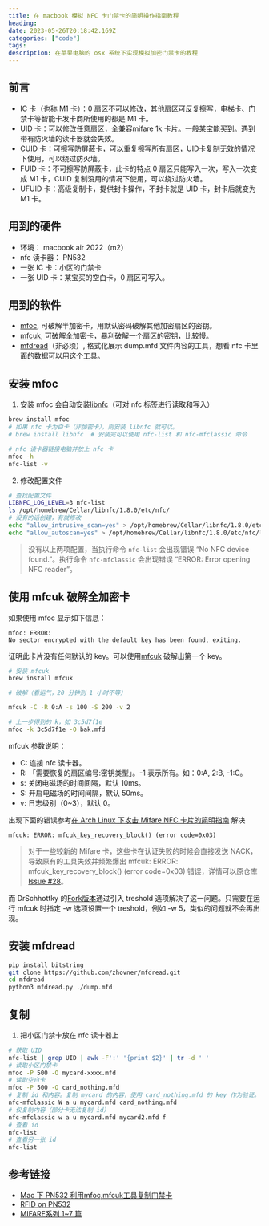 ```yaml
---
title: 在 macbook 模拟 NFC 卡门禁卡的简明操作指南教程
heading: 
date: 2023-05-26T20:18:42.169Z
categories: ["code"]
tags: 
description: 在苹果电脑的 osx 系统下实现模拟加密门禁卡的教程
---
```


## 前言
- IC 卡（也称 M1 卡）：0 扇区不可以修改，其他扇区可反复擦写，电梯卡、门禁卡等智能卡发卡商所使用的都是 M1 卡。
- UID 卡：可以修改任意扇区，全兼容mifare 1k 卡片。一般某宝能买到。遇到带有防火墙的读卡器就会失效。
- CUID 卡：可擦写防屏蔽卡，可以重复擦写所有扇区，UID卡复制无效的情况下使用，可以绕过防火墙。
- FUID 卡：不可擦写防屏蔽卡，此卡的特点 0 扇区只能写入一次，写入一次变成 M1 卡，CUID 复制没用的情况下使用，可以绕过防火墙。
- UFUID 卡：高级复制卡，提供封卡操作，不封卡就是 UID 卡，封卡后就变为 M1 卡。

## 用到的硬件
- 环境： macbook air 2022（m2）
- nfc 读卡器： PN532
- 一张 IC 卡：小区的门禁卡
- 一张 UID 卡：某宝买的空白卡，0 扇区可写入。

## 用到的软件
- [mfoc](https://github.com/nfc-tools/mfoc), 可破解半加密卡，用默认密码破解其他加密扇区的密钥。
- [mfcuk](https://github.com/nfc-tools/mfcuk), 可破解全加密卡，暴利破解一个扇区的密钥，比较慢。
- [mfdread](https://github.com/zhovner/mfdread)（非必须）, 格式化展示 dump.mfd 文件内容的工具，想看 nfc 卡里面的数据可以用这个工具。

## 安装 mfoc
1. 安装 mfoc 会自动安装[libnfc](https://github.com/nfc-tools/libnfc)（可对 nfc 标签进行读取和写入）
```bash
brew install mfoc
# 如果 nfc 卡为白卡（非加密卡），则安装 libnfc 就可以。
# brew install libnfc  # 安装完可以使用 nfc-list 和 nfc-mfclassic 命令

# nfc 读卡器链接电脑并放上 nfc 卡
mfoc -h
nfc-list -v
```

2. 修改配置文件

```bash
# 查找配置文件
LIBNFC_LOG_LEVEL=3 nfc-list
ls /opt/homebrew/Cellar/libnfc/1.8.0/etc/nfc/
# 没有的话创建，有就修改
echo "allow_intrusive_scan=yes" > /opt/homebrew/Cellar/libnfc/1.8.0/etc/nfc/libnfc.conf
echo "allow_autoscan=yes" > /opt/homebrew/Cellar/libnfc/1.8.0/etc/nfc/libnfc.conf
```
> 没有以上两项配置，当执行命令 `nfc-list` 会出现错误 “No NFC device found.”。执行命令 `nfc-mfclassic` 会出现错误 “ERROR: Error opening NFC reader”。


## 使用 mfcuk 破解全加密卡

如果使用 mfoc 显示如下信息：
```
mfoc: ERROR: 
No sector encrypted with the default key has been found, exiting.
```
证明此卡片没有任何默认的 key。可以使用[mfcuk](https://github.com/nfc-tools/mfcuk) 破解出第一个 key。

```bash
# 安装 mfcuk
brew install mfcuk

# 破解（看运气，20 分钟到 1 小时不等）

mfcuk -C -R 0:A -s 100 -S 200 -v 2

# 上一步得到的 k，如 3c5d7f1e
mfoc -k 3c5d7f1e -O bak.mfd
```

mfcuk 参数说明：
- C: 连接 nfc 读卡器。
- R: 「需要恢复的扇区编号:密钥类型」。-1 表示所有。如：0:A, 2:B, -1:C。
- s: 关闭电磁场的时间间隔，默认 10ms。
- S: 开启电磁场的时间间隔，默认 50ms。
- v: 日志级别（0~3），默认 0。

出现下面的错误参考[在 Arch Linux 下攻击 Mifare NFC 卡片的简明指南](https://www.ducksoft.site/%E5%AE%89%E5%85%A8/mifare-crack-guide.html) 解决
```
mfcuk: ERROR: mfcuk_key_recovery_block() (error code=0x03)
```
> 对于一些较新的 Mifare 卡，这些卡在认证失败的时候会直接发送 NACK，导致原有的工具失效并频繁爆出 mfcuk: ERROR: mfcuk_key_recovery_block() (error code=0x03) 错误，详情可以原仓库 [Issue #28](https://github.com/nfc-tools/mfcuk/issues/28#issuecomment-319766380)。

而 DrSchhottky 的[Fork版本](https://github.com/DrSchottky/mfcuk)通过引入 treshold 选项解决了这一问题。只需要在运行 mfcuk 时指定 -w 选项设置一个 treshold，例如 -w 5，类似的问题就不会再出现。


## 安装 mfdread
```bash
pip install bitstring
git clone https://github.com/zhovner/mfdread.git
cd mfdread
python3 mfdread.py ./dump.mfd
```


## 复制
1. 把小区门禁卡放在 nfc 读卡器上
```bash
# 获取 UID
nfc-list | grep UID | awk -F':' '{print $2}' | tr -d ' '
# 读取小区门禁卡
mfoc -P 500 -O mycard-xxxx.mfd
# 读取空白卡
mfoc -P 500 -O card_nothing.mfd
# 复制 id 和内容。复制 mycard 的内容，使用 card_nothing.mfd 的 key 作为验证。
nfc-mfclassic W a u mycard.mfd card_nothing.mfd
# 仅复制内容（部分卡无法复制 id）
nfc-mfclassic w a u mycard.mfd mycard2.mfd f
# 查看 id
nfc-list
# 查看另一张 id
nfc-list
```


## 参考链接
- [Mac 下 PN532 利用mfoc,mfcuk工具复制门禁卡](https://www.jianshu.com/p/d9ac226df5e4)
- [RFID on PN532](https://ya0guang.com/hack/rfid-on-rpi/)
- [MIFARE系列 1~7 篇](https://www.cnblogs.com/iplus/p/4467177.html)